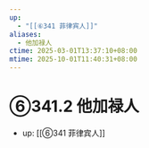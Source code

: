 ```yaml
---
up:
  - "[[⑥341 菲律宾人]]"
aliases:
  - 他加禄人
ctime: 2025-03-01T13:37:10+08:00
mtime: 2025-10-01T11:40:31+08:00
---
```


# ⑥341.2 他加禄人

- up: [[⑥341 菲律宾人]]
